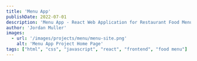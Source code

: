```yaml
---
title: 'Menu App'
publishDate: 2022-07-01
description: 'Menu App - React Web Application for Restaurant Food Menu'
author: 'Jordan Muller'
images:
  - url: '/images/projects/menu/menu-site.png'
    alt: 'Menu App Project Home Page'
tags: ["html", "css", "javascript", "react", "frontend", "food menu"]
---
```


